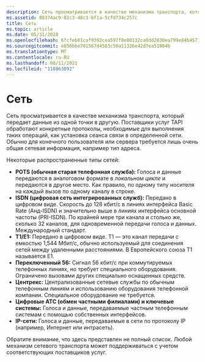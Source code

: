 ```yaml
---
description: Сеть просматривается в качестве механизма транспорта, который передает данные из одной точки в другую.
ms.assetid: 88374ac9-81c3-48c3-bf1a-5cfd734c257c
title: Сеть
ms.topic: article
ms.date: 05/31/2018
ms.openlocfilehash: 6fcfeb01caf9392cea597f0e80132ca0dd2830ea799e84b45775c6e438e0e1de
ms.sourcegitcommit: e858bbe701567d4583c50a11326e42d7ea51804b
ms.translationtype: MT
ms.contentlocale: ru-RU
ms.lasthandoff: 08/11/2021
ms.locfileid: "118863092"
---
```

# <a name="network"></a>Сеть

Сеть просматривается в качестве механизма транспорта, который передает данные из одной точки в другую. Поставщики услуг TAPI обработают конкретные протоколы, необходимые для выполнения таких операций, как установка сеанса связи в определенной сети. Обычно для конечного пользователя или сервера требуется лишь очень общая сетевая информация, например тип адреса.

Некоторые распространенные типы сетей:

-   **POTS (обычная старая телефонная служба):** Голоса и данные передаются в аналоговом формате в *локальном цикле* и передаются в другое место. Как правило, по одному типу носителя на каждый вызов по одному каналу в строке.
-   **ISDN (цифровая сеть интегрированных служб):** Передано в цифровом виде. Скорость до 128 кбит/с в линиях интерфейса Basic Rate (Анд-ISDN) и значительно выше в линиях интерфейса основной частоты (PRI-ISDN). По крайней мере три канала и столько же, сколько 32 каналов, для одновременной передачи голоса и данных. Международный стандарт.
-   **T1/E1:** Передано в цифровом виде. T1 — это канал передачи с емкостью 1,544 Мбит/с, обычно используемый для соединения сетей между удаленными расстояниями. В Европейского союза T1 называется E1.
-   **Переключенный 56:** Сигнал 56 кбит/с при коммутируемых телефонных линиях, но требует специального оборудования. Ограничено вызовами других специально оснащенных средств.
-   **Центрекс:** Централизованные сетевые службы по обычным телефонным линиям и использованию оборудования телефонной компании. Специальное оборудование не требуется.
-   **Цифровые АТС (обмен частными филиалами) и ключевые системы:** Голоса и данные, передаваемые частным телефонным системам с помощью собственных интерфейсов.
-   **IP-сети:** Голоса и данные, передаваемые в сети по протоколу IP (например, Интернет или интрасеть).

Обратите внимание, что здесь представлен не полный список. Любой механизм сетевого транспорта может поддерживаться с учетом соответствующих поставщиков услуг.

 

 




